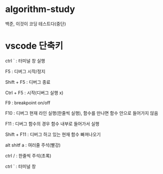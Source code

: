 # algorithm-study
백준, 이것이 코딩 테스트다(중단) 


# vscode 단축키
ctrl ` : 터미널 창 실행

F5 : 디버그 시작/정지

Shift + F5 : 디버그 종료

Ctrl + F5 : 시작(디버그 실행 x)

F9 : breakpoint on/off

F10 : 디버그 현재 라인 실행(한줄씩 실행), 함수를 만나면 함수 안으로 들어가지 않음

F11 : 디버그 함수의 경우 함수 내부로 들어가서 실행

Shift + F11 : 디버그 하고 있는 현재 함수 빠져나오기

alt shitf a : 여러줄 주석(빨강)

ctrl / : 한줄씩 주석(초록)

ctrl ` : 터미널 창
